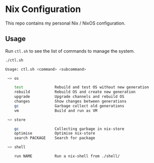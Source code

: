 # Nix Configuration

This repo contains my personal Nix / NixOS configuration.

## Usage

Run `ctl.sh` to see the list of commands to manage the system.

```bash
./ctl.sh

Usage: ctl.sh <command> <subcommand>

 ~> os

    test              Rebuild and test OS without new generation
    rebuild           Rebuild OS and create new generation
    upgrade           Upgrade channels and rebuild OS
    changes           Show changes between generations
    gc                Garbage collect old generations
    vm                Build and run as VM

 ~> store

    gc                Collecting garbage in nix-store
    optimise          Optimise nix-store
    search PACKAGE    Search for package

 ~> shell

    run NAME          Run a nix-shell from ./shell/
```
